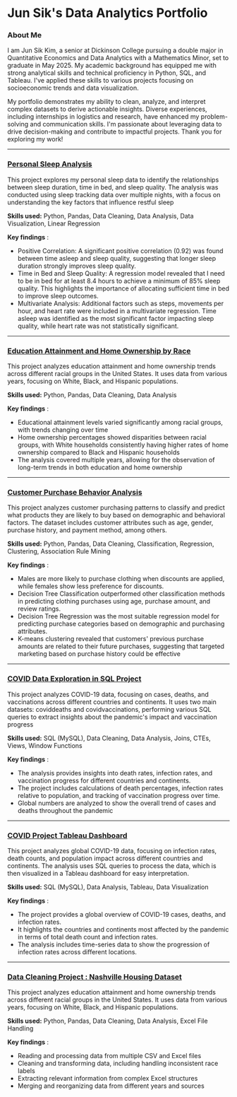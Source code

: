 # Jun Sik's Data Analytics Portfolio

### About Me

I am Jun Sik Kim, a senior at Dickinson College pursuing a double major in Quantitative Economics and Data Analytics with a Mathematics Minor, set to graduate in May 2025. My academic background has equipped me with strong analytical skills and technical proficiency in Python, SQL, and Tableau. I've applied these skills to various projects focusing on socioeconomic trends and data visualization.

My portfolio demonstrates my ability to clean, analyze, and interpret complex datasets to derive actionable insights. Diverse experiences, including internships in logistics and research, have enhanced my problem-solving and communication skills. I'm passionate about leveraging data to drive decision-making and contribute to impactful projects. Thank you for exploring my work! 

------------

### [Personal Sleep Analysis](https://github.com/junsikkim614/Personal-Sleep-Analysis)
This project explores my personal sleep data to identify the relationships between sleep duration, time in bed, and sleep quality. The analysis was conducted using sleep tracking data over multiple nights, with a focus on understanding the key factors that influence restful sleep 

**Skills used:** Python, Pandas, Data Cleaning, Data Analysis, Data Visualization, Linear Regression 

**Key findings** : 
- Positive Correlation: A significant positive correlation (0.92) was found between time asleep and sleep quality, suggesting that longer sleep duration strongly improves sleep quality.
- Time in Bed and Sleep Quality: A regression model revealed that I need to be in bed for at least 8.4 hours to achieve a minimum of 85% sleep quality. This highlights the importance of allocating sufficient time in bed to improve sleep outcomes.
- Multivariate Analysis: Additional factors such as steps, movements per hour, and heart rate were included in a multivariate regression. Time asleep was identified as the most significant factor impacting sleep quality, while heart rate was not statistically significant.

------------

### [Education Attainment and Home Ownership by Race](https://github.com/junsikkim614/Education-Attainment-and-Home-Ownership-by-Race "Education Attainment and Home Ownership by Race")
This project analyzes education attainment and home ownership trends across different racial groups in the United States. It uses data from various years, focusing on White, Black, and Hispanic populations. 

**Skills used:** Python, Pandas, Data Cleaning, Data Analysis

**Key findings** : 
- Educational attainment levels varied significantly among racial groups, with trends changing over time
- Home ownership percentages showed disparities between racial groups, with White households consistently having higher rates of home ownership compared to Black and Hispanic households
- The analysis covered multiple years, allowing for the observation of long-term trends in both education and home ownership

------------

### [Customer Purchase Behavior Analysis](https://github.com/junsikkim614/Customer-Purchase-Behavior-Analysis/tree/main "Customer Purchase Behavior Analysis")

This project analyzes customer purchasing patterns to classify and predict what products they are likely to buy based on demographic and behavioral factors. The dataset includes customer attributes such as age, gender, purchase history, and payment method, among others.

**Skills used:** Python, Pandas, Data Cleaning, Classification, Regression, Clustering, Association Rule Mining

**Key findings** : 
- Males are more likely to purchase clothing when discounts are applied, while females show less preference for discounts.
- Decision Tree Classification outperformed other classification methods in predicting clothing purchases using age, purchase amount, and review ratings.
- Decision Tree Regression was the most suitable regression model for predicting purchase categories based on demographic and purchasing attributes.
- K-means clustering revealed that customers' previous purchase amounts are related to their future purchases, suggesting that targeted marketing based on purchase history could be effective

------------

### [COVID Data Exploration in SQL Project](https://github.com/junsikkim614/Covid-Project-Data-Exploration "COVID Data Exploration in SQL Project") 

This project analyzes COVID-19 data, focusing on cases, deaths, and vaccinations across different countries and continents. It uses two main datasets: coviddeaths and covidvaccinations, performing various SQL queries to extract insights about the pandemic's impact and vaccination progress 

**Skills used:** SQL (MySQL), Data Cleaning, Data Analysis, Joins, CTEs, Views, Window Functions 

**Key findings** : 
- The analysis provides insights into death rates, infection rates, and vaccination progress for different countries and continents.
- The project includes calculations of death percentages, infection rates relative to population, and tracking of vaccination progress over time.
- Global numbers are analyzed to show the overall trend of cases and deaths throughout the pandemic 

------------

### [COVID Project Tableau Dashboard](https://public.tableau.com/app/profile/jun.sik.kim/viz/CovidDashboard_17273094831420/Dashboard1 "COVID Project Tableau Dashboard")

This project analyzes global COVID-19 data, focusing on infection rates, death counts, and population impact across different countries and continents. The analysis uses SQL queries to process the data, which is then visualized in a Tableau dashboard for easy interpretation.
 
**Skills used:** SQL (MySQL), Data Analysis, Tableau, Data Visualization

**Key findings** : 
- The project provides a global overview of COVID-19 cases, deaths, and infection rates.
- It highlights the countries and continents most affected by the pandemic in terms of total death count and infection rates.
- The analysis includes time-series data to show the progression of infection rates across different locations.

------------

### [Data Cleaning Project : Nashville Housing Dataset](https://github.com/junsikkim614/Data-Cleaning-Project "Data Cleaning Project : Nashville Housing Dataset")

This project analyzes education attainment and home ownership trends across different racial groups in the United States. It uses data from various years, focusing on White, Black, and Hispanic populations.
 
**Skills used:** Python, Pandas, Data Cleaning, Data Analysis, Excel File Handling 

**Key findings** : 
- Reading and processing data from multiple CSV and Excel files
- Cleaning and transforming data, including handling inconsistent race labels
- Extracting relevant information from complex Excel structures
- Merging and reorganizing data from different years and sources
